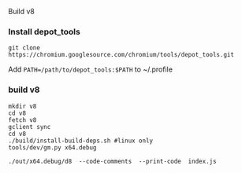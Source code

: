 Build v8

### Install depot_tools

```shell
git clone https://chromium.googlesource.com/chromium/tools/depot_tools.git
```

Add `PATH=/path/to/depot_tools:$PATH` to ~/.profile

### build v8

```shell
mkdir v8
cd v8
fetch v8
gclient sync
cd v8
./build/install-build-deps.sh #linux only
tools/dev/gm.py x64.debug

./out/x64.debug/d8  --code-comments  --print-code  index.js
```
